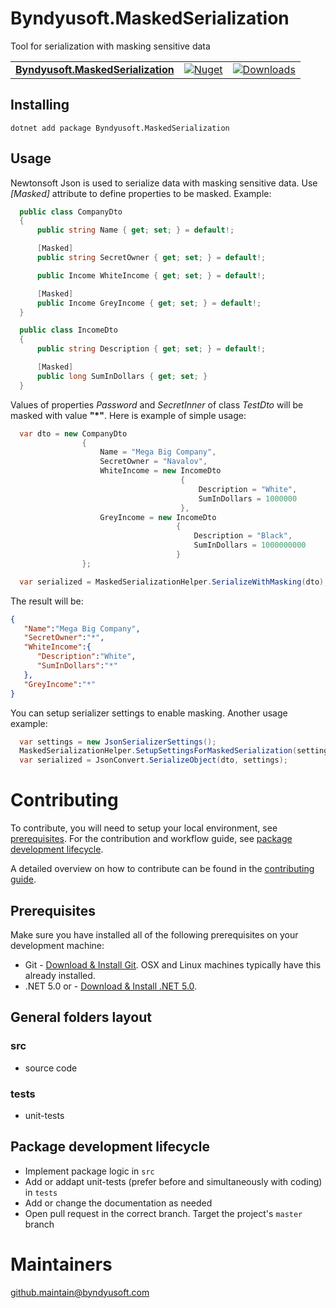 # Byndyusoft.MaskedSerialization

Tool for serialization with masking sensitive data

| | | |
| ------- | ------------ | --------- |
| [**Byndyusoft.MaskedSerialization**](https://www.nuget.org/packages/Byndyusoft.MaskedSerialization/) | [![Nuget](https://img.shields.io/nuget/v/Byndyusoft.MaskedSerialization.svg)](https://www.nuget.org/packages/Byndyusoft.MaskedSerialization/) | [![Downloads](https://img.shields.io/nuget/dt/Byndyusoft.MaskedSerialization.svg)](https://www.nuget.org/packages/Byndyusoft.MaskedSerialization/) |


## Installing

```shell
dotnet add package Byndyusoft.MaskedSerialization
```

## Usage

Newtonsoft Json is used to serialize data with masking sensitive data. Use *[Masked]* attribute to define properties to be masked. Example:

```csharp
  public class CompanyDto
  {
      public string Name { get; set; } = default!;

      [Masked]
      public string SecretOwner { get; set; } = default!;

      public Income WhiteIncome { get; set; } = default!;

      [Masked]
      public Income GreyIncome { get; set; } = default!;
  }

  public class IncomeDto
  {
      public string Description { get; set; } = default!;

      [Masked]
      public long SumInDollars { get; set; }
  }
```
Values of properties *Password* and *SecretInner* of class *TestDto* will be masked with value **"\*"**. Here is example of simple usage:

```csharp
  var dto = new CompanyDto
                {
                    Name = "Mega Big Company",
                    SecretOwner = "Navalov",
                    WhiteIncome = new IncomeDto
                                      {
                                          Description = "White",
                                          SumInDollars = 1000000
                                      },
                    GreyIncome = new IncomeDto
                                     {
                                         Description = "Black",
                                         SumInDollars = 1000000000
                                     }
                };

  var serialized = MaskedSerializationHelper.SerializeWithMasking(dto);
```

The result will be:

```json
{
   "Name":"Mega Big Company",
   "SecretOwner":"*",
   "WhiteIncome":{
      "Description":"White",
      "SumInDollars":"*"
   },
   "GreyIncome":"*"
}
```

You can setup serializer settings to enable masking. Another usage example:

```csharp
  var settings = new JsonSerializerSettings();
  MaskedSerializationHelper.SetupSettingsForMaskedSerialization(settings);
  var serialized = JsonConvert.SerializeObject(dto, settings);
```

# Contributing

To contribute, you will need to setup your local environment, see [prerequisites](#prerequisites). For the contribution and workflow guide, see [package development lifecycle](#package-development-lifecycle).

A detailed overview on how to contribute can be found in the [contributing guide](CONTRIBUTING.md).

## Prerequisites

Make sure you have installed all of the following prerequisites on your development machine:

- Git - [Download & Install Git](https://git-scm.com/downloads). OSX and Linux machines typically have this already installed.
- .NET 5.0 or - [Download & Install .NET 5.0](https://dotnet.microsoft.com/download/dotnet/5.0).

## General folders layout

### src
- source code

### tests
- unit-tests


## Package development lifecycle

- Implement package logic in `src`
- Add or addapt unit-tests (prefer before and simultaneously with coding) in `tests`
- Add or change the documentation as needed
- Open pull request in the correct branch. Target the project's `master` branch

# Maintainers

[github.maintain@byndyusoft.com](mailto:github.maintain@byndyusoft.com)
